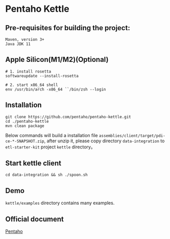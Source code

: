 # Pentaho Kettle

## Pre-requisites for building the project:

```
Maven, version 3+
Java JDK 11
```

## Apple Silicon(M1/M2)(Optional)

```shell
# 1. install rosetta
softwareupdate --install-rosetta

# 2. start x86_64 shell
env /usr/bin/arch -x86_64 ``/bin/zsh --login
```

## Installation

```shell
git clone https://github.com/pentaho/pentaho-kettle.git
cd ./pentaho-kettle
mvn clean package
```

Below commands will build a installation file `assemblies/client/target/pdi-ce-*-SNAPSHOT.zip`, after unzip it, please copy directory `data-integration` to `etl-starter-kit` project `kettle` directory。

## Start kettle client

```
cd data-integration && sh ./spoon.sh
```

## Demo

`kettle/examples` directory contains many examples.

## Official document

[Pentaho](https://help.hitachivantara.com/Documentation/Pentaho/9.4/Products)
